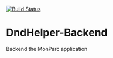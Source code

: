 [![Build Status](https://travis-ci.org/PrincessMadMath/DndHelper-Backend.svg?branch=master)](https://travis-ci.org/PrincessMadMath/DndHelper-Backend)

# DndHelper-Backend
Backend the MonParc application